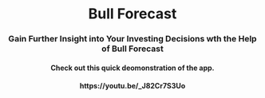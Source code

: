 <h1 align="center">Bull Forecast</h1>

<h3 align="center">Gain Further Insight into Your Investing Decisions wth the Help of Bull Forecast</h3>
<h4 align="center">Check out this quick deomonstration of the app.</h4>

<h4 align="center">https://youtu.be/_J82Cr7S3Uo</h4>
